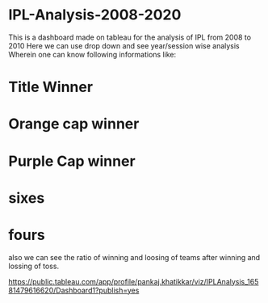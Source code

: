 # IPL-Analysis-2008-2020

This is a dashboard made on tableau for the analysis of IPL from 2008 to 2010 
Here we can use drop down and see year/session wise analysis
Wherein one can know following informations like:
# Title Winner
# Orange cap winner
# Purple Cap winner
# sixes 
# fours 

also we can see the ratio of winning and loosing of teams after winning and lossing of toss. 

https://public.tableau.com/app/profile/pankaj.khatikkar/viz/IPLAnalysis_16581479616620/Dashboard1?publish=yes 
